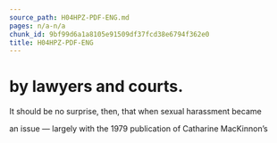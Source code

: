 ```yaml
---
source_path: H04HPZ-PDF-ENG.md
pages: n/a-n/a
chunk_id: 9bf99d6a1a8105e91509df37fcd38e6794f362e0
title: H04HPZ-PDF-ENG
---
```

# by lawyers and courts.

It should be no surprise, then, that when sexual harassment became

an issue — largely with the 1979 publication of Catharine MacKinnon’s
